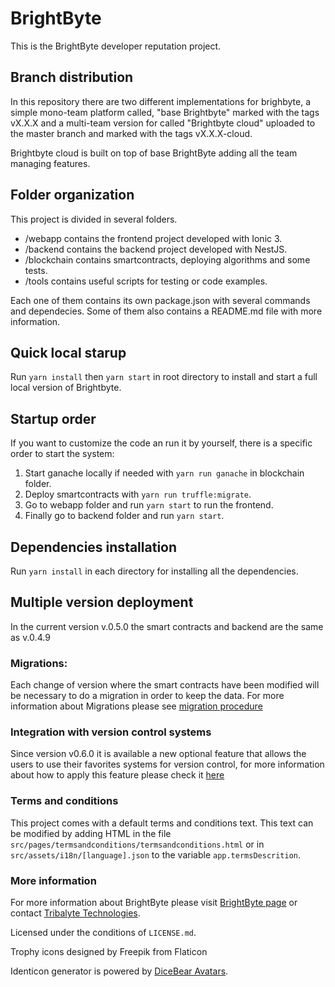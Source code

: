 # BrightByte
This is the BrightByte developer reputation project.

## Branch distribution
In this repository there are two different implementations for brighbyte, a simple mono-team platform called, "base Brightbyte" marked with the tags vX.X.X and a multi-team version for called "Brightbyte cloud" uploaded to the master branch and marked with the tags vX.X.X-cloud.

Brightbyte cloud is built on top of base BrightByte adding all the team managing features.

## Folder organization
This project is divided in several folders.

 - /webapp contains the frontend project developed with Ionic 3.
 - /backend contains the backend project developed with NestJS.
 - /blockchain contains smartcontracts, deploying algorithms and some tests.
 - /tools contains useful scripts for testing or code examples.

 Each one of them contains its own package.json with several commands and dependecies. Some of them also contains a README.md file with more information.

## Quick local starup
Run `yarn install` then `yarn start` in root directory to install and start a full local version of Brightbyte.

## Startup order
If you want to customize the code an run it by yourself, there is a specific order to start the system:

1. Start ganache locally if needed with `yarn run ganache` in blockchain folder.
2. Deploy smartcontracts with `yarn run truffle:migrate`.
3. Go to webapp folder and run `yarn start` to run the frontend.
4. Finally go to backend folder and run `yarn start`.

## Dependencies installation
Run `yarn install` in each directory for installing all the dependencies.

## Multiple version deployment

In the current version v.0.5.0 the smart contracts and backend are the same as v.0.4.9

### Migrations:
 
Each change of version where the smart contracts have been modified will be necessary to do a migration in order to
keep the data. For more information about Migrations please see [migration procedure](https://github.com/TribalyteTechnologies/BrightByte/blob/master/webapp/MIGRATIONS.md)

### Integration with version control systems

Since version v0.6.0 it is available a new optional feature that allows the users to use their favorites systems for version control, for more information about how to apply this feature please check it [here](https://github.com/TribalyteTechnologies/BrightByte/blob/master/backend/README.md) 


### Terms and conditions
This project comes with a default terms and conditions text. This text can be modified by adding HTML in the file `src/pages/termsandconditions/termsandconditions.html` or in `src/assets/i18n/[language].json` to the variable `app.termsDescrition`.

### More information

For more information about BrightByte please visit [BrightByte page](http://brightbyteapp.com/) or contact [Tribalyte Technologies](http://tribalyte.com).

Licensed under the conditions of `LICENSE.md`.

Trophy icons designed by Freepik from Flaticon

Identicon generator is powered by [DiceBear Avatars](https://avatars.dicebear.com).
